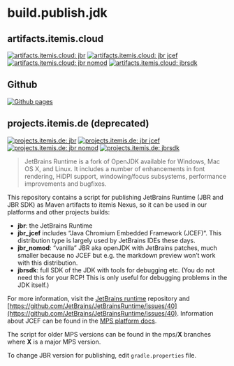 # build.publish.jdk

## artifacts.itemis.cloud

[![artifacts.itemis.cloud: jbr](https://img.shields.io/badge/dynamic/xml?url=https://artifacts.itemis.cloud/repository/maven-mps/com/jetbrains/jdk/jbr/maven-metadata.xml&label=jbr&color=success&query=.//versioning/latest)](https://artifacts.itemis.cloud/#browse/browse:maven-mps:com%2Fjetbrains%2Fjdk%2Fjbr)
[![artifacts.itemis.cloud: jbr jcef](https://img.shields.io/badge/dynamic/xml?url=https://artifacts.itemis.cloud/repository/maven-mps/com/jetbrains/jdk/jbr_jcef/maven-metadata.xml&label=jbr_jcef&color=success&query=.//versioning/latest)](https://artifacts.itemis.cloud/#browse/browse:maven-mps:com%2Fjetbrains%2Fjdk%2Fjbr_jcef)
[![artifacts.itemis.cloud: jbr nomod](https://img.shields.io/badge/dynamic/xml?url=https://artifacts.itemis.cloud/repository/maven-mps/com/jetbrains/jdk/jbr_nomod/maven-metadata.xml&label=jbr_nomod&color=success&query=.//versioning/latest)](https://artifacts.itemis.cloud/#browse/browse:maven-mps:com%2Fjetbrains%2Fjdk%2Fjbr_nomod)
[![artifacts.itemis.cloud: jbrsdk](https://img.shields.io/badge/dynamic/xml?url=https://artifacts.itemis.cloud/repository/maven-mps/com/jetbrains/jdk/jbrsdk/maven-metadata.xml&label=jbrsdk&color=success&query=.//versioning/latest)](https://artifacts.itemis.cloud/#browse/browse:maven-mps:com%2Fjetbrains%2Fjdk%2Fjbrsdk)

## Github

[![Github pages](https://img.shields.io/badge/Github-pages-success)](https://github.com/orgs/mbeddr/packages?repo_name=build.publish.mps)

## projects.itemis.de (deprecated)

[![projects.itemis.de: jbr](https://img.shields.io/badge/dynamic/xml?url=https://projects.itemis.de/nexus/content/repositories/mbeddr/com/jetbrains/jdk/jbr/maven-metadata.xml&label=jbr&color=inactive&query=.//versioning/latest)](https://projects.itemis.de/nexus/#nexus-search;gav~com.jetbrains.jdk~jbr~~~)
[![projects.itemis.de: jbr jcef](https://img.shields.io/badge/dynamic/xml?url=https://projects.itemis.de/nexus/content/repositories/mbeddr/com/jetbrains/jdk/jbr_jcef/maven-metadata.xml&label=jbr_jcef&color=inactive&query=.//versioning/latest)](https://projects.itemis.de/nexus/#nexus-search;gav~com.jetbrains.jdk~jbr_jcef~~~)
[![projects.itemis.de: jbr nomod](https://img.shields.io/badge/dynamic/xml?url=https://projects.itemis.de/nexus/content/repositories/mbeddr/com/jetbrains/jdk/jbr_nomod/maven-metadata.xml&label=jbr_nomod&color=inactive&query=.//versioning/latest)](hhttps://projects.itemis.de/nexus/#nexus-search;gav~com.jetbrains.jdk~jbr_nomod~~~)
[![projects.itemis.de: jbrsdk](https://img.shields.io/badge/dynamic/xml?url=https://projects.itemis.de/nexus/content/repositories/mbeddr/com/jetbrains/jdk/jbrsdk/maven-metadata.xml&label=jbrsdk&color=inactive&query=.//versioning/latest)](https://projects.itemis.de/nexus/#nexus-search;gav~com.jetbrains.jdk~jbrsdk~~~)

> JetBrains Runtime is a fork of OpenJDK available for Windows, Mac OS X, and Linux. It includes a number of enhancements in font rendering, HiDPI support, windowing/focus subsystems, performance improvements and bugfixes.

This repository contains a script for publishing JetBrains Runtime (JBR and JBR SDK) as Maven artifacts to itemis Nexus, so it can be used in our platforms and other projects builds:

- **jbr**: the JetBrains Runtime 
- **jbr_jcef** includes “Java Chromium Embedded Framework (JCEF)“. This distribution type is largely used by JetBrains IDEs these days.
- **jbr_nomod**:  “vanilla” JBR aka openJDK with JetBrains patches, much smaller because no JCEF but e.g. the markdown preview won’t work with this distribution.
- **jbrsdk**: full SDK of the JDK with tools for debugging etc. (You do not need this for your RCP! This is only useful for debugging problems in the JDK itself.)

For more information, visit the [JetBrains runtime](https://github.com/JetBrains/JetBrainsRuntime) repository and [https://github.com/JetBrains/JetBrainsRuntime/issues/40](https://github.com/JetBrains/JetBrainsRuntime/issues/40). Information about JCEF can be found in the [MPS platform docs](http://mbeddr.com/mps-platform-docs/mps_internal/jcef/).

The script for older MPS versions can be found in the mps/**X** branches where **X** is a major MPS version.

To change JBR version for publishing, edit `gradle.properties` file.
